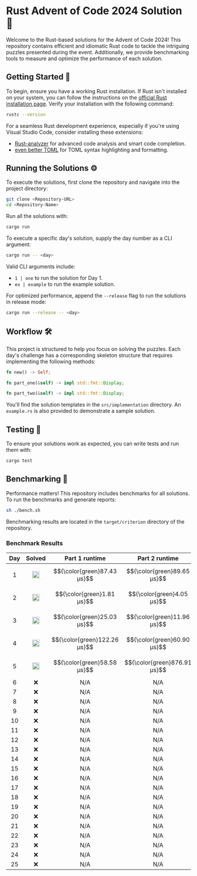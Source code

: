 # Rust Advent of Code 2024 Solution 🦀

Welcome to the Rust-based solutions for the Advent of Code 2024! This repository contains efficient and idiomatic Rust code to tackle the intriguing puzzles presented during the event. Additionally, we provide benchmarking tools to measure and optimize the performance of each solution.

## Getting Started 🚀

To begin, ensure you have a working Rust installation. If Rust isn't installed on your system, you can follow the instructions on the [official Rust installation page](https://www.rust-lang.org/tools/install). Verify your installation with the following command:

```bash
rustc --version
```

For a seamless Rust development experience, especially if you're using Visual Studio Code, consider installing these extensions:

- [Rust-analyzer](https://marketplace.visualstudio.com/items?itemName=rust-lang.rust-analyzer) for advanced code analysis and smart code completion.
- [even better TOML](https://marketplace.visualstudio.com/items?itemName=tamasfe.even-better-toml) for TOML syntax highlighting and formatting.

## Running the Solutions ⚙️

To execute the solutions, first clone the repository and navigate into the project directory:

```bash
git clone <Repository-URL>
cd <Repository-Name>
```

Run all the solutions with:

```bash
cargo run
```

To execute a specific day's solution, supply the day number as a CLI argument:

```bash
cargo run -- <day>
```

Valid CLI arguments include:

- `1 | one` to run the solution for Day 1.
- `ex | example` to run the example solution.

For optimized performance, append the `--release` flag to run the solutions in release mode:

```bash
cargo run --release -- <day>
```

## Workflow 🛠️

This project is structured to help you focus on solving the puzzles. Each day's challenge has a corresponding skeleton structure that requires implementing the following methods:

```rust
fn new() -> Self;

fn part_one(&self) -> impl std::fmt::Display;

fn part_two(&self) -> impl std::fmt::Display;
```

You'll find the solution templates in the `src/implementation` directory. An `example.rs` is also provided to demonstrate a sample solution.

## Testing 🧪

To ensure your solutions work as expected, you can write tests and run them with:

```bash
cargo test
```

## Benchmarking 💪

Performance matters! This repository includes benchmarks for all solutions. To run the benchmarks and generate reports:

```bash
sh ./bench.sh
```

Benchmarking results are located in the `target/criterion` directory of the repository.


### Benchmark Results

Day  |  Solved                                                                                   |  Part 1 runtime                 |  Part 2 runtime               
:---:|:-----------------------------------------------------------------------------------------:|:-------------------------------:|:------------------------------:
1    |  <img src="https://www.rust-lang.org/logos/rust-logo-32x32.png" alt="Rust" width="20" />  |  $${\color{green}87.43 μs}$$    |  $${\color{green}89.65 μs}$$  
2    |  <img src="https://www.rust-lang.org/logos/rust-logo-32x32.png" alt="Rust" width="20" />  |  $${\color{green}1.81 μs}$$     |  $${\color{green}4.05 μs}$$   
3    |  <img src="https://www.rust-lang.org/logos/rust-logo-32x32.png" alt="Rust" width="20" />  |  $${\color{green}25.03 μs}$$    |  $${\color{green}11.96 μs}$$  
4    |  <img src="https://www.rust-lang.org/logos/rust-logo-32x32.png" alt="Rust" width="20" />  |  $${\color{green}122.26 μs}$$   |  $${\color{green}60.90 μs}$$  
5    |  <img src="https://www.rust-lang.org/logos/rust-logo-32x32.png" alt="Rust" width="20" />  |  $${\color{green}58.58 μs}$$    |  $${\color{green}876.91 μs}$$ 
6    |  :x:                                                                                      |  N/A                            |  N/A                          
7    |  :x:                                                                                      |  N/A                            |  N/A                          
8    |  :x:                                                                                      |  N/A                            |  N/A                          
9    |  :x:                                                                                      |  N/A                            |  N/A                          
10   |  :x:                                                                                      |  N/A                            |  N/A                          
11   |  :x:                                                                                      |  N/A                            |  N/A                          
12   |  :x:                                                                                      |  N/A                            |  N/A                          
13   |  :x:                                                                                      |  N/A                            |  N/A                          
14   |  :x:                                                                                      |  N/A                            |  N/A                          
15   |  :x:                                                                                      |  N/A                            |  N/A                          
16   |  :x:                                                                                      |  N/A                            |  N/A                          
17   |  :x:                                                                                      |  N/A                            |  N/A                          
18   |  :x:                                                                                      |  N/A                            |  N/A                          
19   |  :x:                                                                                      |  N/A                            |  N/A                          
20   |  :x:                                                                                      |  N/A                            |  N/A                          
21   |  :x:                                                                                      |  N/A                            |  N/A                          
22   |  :x:                                                                                      |  N/A                            |  N/A                          
23   |  :x:                                                                                      |  N/A                            |  N/A                          
24   |  :x:                                                                                      |  N/A                            |  N/A                          
25   |  :x:                                                                                      |  N/A                            |  N/A                          
